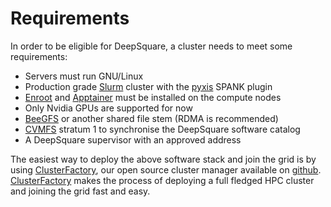 # Requirements

In order to be eligible for DeepSquare, a cluster needs to meet some requirements:
- Servers must run GNU/Linux
- Production grade [Slurm](https://slurm.schedmd.com/overview.html) cluster with the [pyxis](https://github.com/NVIDIA/pyxis) SPANK plugin
- [Enroot](https://github.com/NVIDIA/enroot) and [Apptainer](https://apptainer.org/) must be installed on the compute nodes
- Only Nvidia GPUs are supported for now
- [BeeGFS](https://www.beegfs.io/) or another shared file stem (RDMA is recommended)
- [CVMFS](https://cernvm.cern.ch/fs/) stratum 1 to synchronise the DeepSquare software catalog
- A DeepSquare supervisor with an approved address

The easiest way to deploy the above software stack and join the grid is by using [ClusterFactory](../join_the_grid/clusterfactory), our open source cluster manager available on [github](https://github.com/SquareFactory/ClusterFactory).  
[ClusterFactory](../join_the_grid/clusterfactory) makes the process of deploying a full fledged HPC cluster and joining the grid fast and easy.
